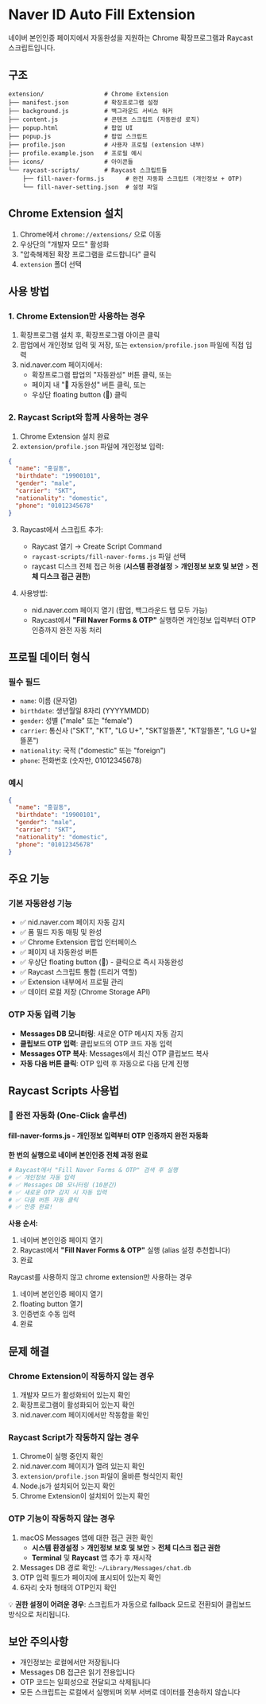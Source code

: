 # Naver ID Auto Fill Extension

네이버 본인인증 페이지에서 자동완성을 지원하는 Chrome 확장프로그램과 Raycast 스크립트입니다.

## 구조

```
extension/                 # Chrome Extension
├── manifest.json          # 확장프로그램 설정
├── background.js          # 백그라운드 서비스 워커
├── content.js             # 콘텐츠 스크립트 (자동완성 로직)
├── popup.html             # 팝업 UI
├── popup.js               # 팝업 스크립트
├── profile.json           # 사용자 프로필 (extension 내부)
├── profile.example.json   # 프로필 예시
├── icons/                 # 아이콘들
└── raycast-scripts/       # Raycast 스크립트들
    ├── fill-naver-forms.js      # 완전 자동화 스크립트 (개인정보 + OTP)
    └── fill-naver-setting.json  # 설정 파일
```

## Chrome Extension 설치

1. Chrome에서 `chrome://extensions/` 으로 이동
2. 우상단의 "개발자 모드" 활성화
3. "압축해제된 확장 프로그램을 로드합니다" 클릭
4. `extension` 폴더 선택

## 사용 방법

### 1. Chrome Extension만 사용하는 경우

1. 확장프로그램 설치 후, 확장프로그램 아이콘 클릭
2. 팝업에서 개인정보 입력 및 저장, 또는 `extension/profile.json` 파일에 직접 입력
3. nid.naver.com 페이지에서:
   - 확장프로그램 팝업의 "자동완성" 버튼 클릭, 또는
   - 페이지 내 "🚀 자동완성" 버튼 클릭, 또는
   - 우상단 floating button (🚀) 클릭

### 2. Raycast Script와 함께 사용하는 경우

1. Chrome Extension 설치 완료
2. `extension/profile.json` 파일에 개인정보 입력:

```json
{
  "name": "홍길동",
  "birthdate": "19900101",
  "gender": "male",
  "carrier": "SKT",
  "nationality": "domestic",
  "phone": "01012345678"
}
```

3. Raycast에서 스크립트 추가:
   - Raycast 열기 → Create Script Command
   - `raycast-scripts/fill-naver-forms.js` 파일 선택
   - raycast 디스크 전체 접근 허용 (**시스템 환경설정** > **개인정보 보호 및 보안** > **전체 디스크 접근 권한**)

4. 사용방법:
   - nid.naver.com 페이지 열기 (팝업, 백그라운드 탭 모두 가능)
   - Raycast에서 **"Fill Naver Forms & OTP"** 실행하면 개인정보 입력부터 OTP 인증까지 완전 자동 처리

## 프로필 데이터 형식

### 필수 필드

- `name`: 이름 (문자열)
- `birthdate`: 생년월일 8자리 (YYYYMMDD)
- `gender`: 성별 ("male" 또는 "female")
- `carrier`: 통신사 ("SKT", "KT", "LG U+", "SKT알뜰폰", "KT알뜰폰", "LG U+알뜰폰")
- `nationality`: 국적 ("domestic" 또는 "foreign")
- `phone`: 전화번호 (숫자만, 01012345678)

### 예시

```json
{
  "name": "홍길동",
  "birthdate": "19900101",
  "gender": "male",
  "carrier": "SKT",
  "nationality": "domestic",
  "phone": "01012345678"
}
```

## 주요 기능

### 기본 자동완성 기능
- ✅ nid.naver.com 페이지 자동 감지
- ✅ 폼 필드 자동 매핑 및 완성
- ✅ Chrome Extension 팝업 인터페이스
- ✅ 페이지 내 자동완성 버튼
- ✅ 우상단 floating button (🚀) - 클릭으로 즉시 자동완성
- ✅ Raycast 스크립트 통합 (트리거 역할)
- ✅ Extension 내부에서 프로필 관리
- ✅ 데이터 로컬 저장 (Chrome Storage API)

### OTP 자동 입력 기능
- **Messages DB 모니터링**: 새로운 OTP 메시지 자동 감지
- **클립보드 OTP 입력**: 클립보드의 OTP 코드 자동 입력
- **Messages OTP 복사**: Messages에서 최신 OTP 클립보드 복사
- **자동 다음 버튼 클릭**: OTP 입력 후 자동으로 다음 단계 진행

## Raycast Scripts 사용법

### 🎯 완전 자동화 (One-Click 솔루션)

#### fill-naver-forms.js - 개인정보 입력부터 OTP 인증까지 완전 자동화
**한 번의 실행으로 네이버 본인인증 전체 과정 완료**

```bash
# Raycast에서 "Fill Naver Forms & OTP" 검색 후 실행
# ✅ 개인정보 자동 입력
# ✅ Messages DB 모니터링 (10분간)  
# ✅ 새로운 OTP 감지 시 자동 입력
# ✅ 다음 버튼 자동 클릭
# ✅ 인증 완료!
```

**사용 순서:**
1. 네이버 본인인증 페이지 열기
2. Raycast에서 **"Fill Naver Forms & OTP"** 실행 (alias 설정 추천합니다)
3. 완료

Raycast를 사용하지 않고 chrome extension만 사용하는 경우
1. 네이버 본인인증 페이지 열기
2. floating button 열기
3. 인증번호 수동 입력
4. 완료


## 문제 해결

### Chrome Extension이 작동하지 않는 경우
1. 개발자 모드가 활성화되어 있는지 확인
2. 확장프로그램이 활성화되어 있는지 확인
3. nid.naver.com 페이지에서만 작동함을 확인

### Raycast Script가 작동하지 않는 경우
1. Chrome이 실행 중인지 확인
2. nid.naver.com 페이지가 열려 있는지 확인
3. `extension/profile.json` 파일이 올바른 형식인지 확인
4. Node.js가 설치되어 있는지 확인
5. Chrome Extension이 설치되어 있는지 확인

### OTP 기능이 작동하지 않는 경우
1. macOS Messages 앱에 대한 접근 권한 확인
   - **시스템 환경설정** > **개인정보 보호 및 보안** > **전체 디스크 접근 권한**
   - **Terminal** 및 **Raycast** 앱 추가 후 재시작
2. Messages DB 경로 확인: `~/Library/Messages/chat.db`
3. OTP 입력 필드가 페이지에 표시되어 있는지 확인
4. 6자리 숫자 형태의 OTP인지 확인

💡 **권한 설정이 어려운 경우**: 스크립트가 자동으로 fallback 모드로 전환되어 클립보드 방식으로 처리됩니다.

## 보안 주의사항

- 개인정보는 로컬에서만 저장됩니다
- Messages DB 접근은 읽기 전용입니다
- OTP 코드는 일회성으로 전달되고 삭제됩니다
- 모든 스크립트는 로컬에서 실행되며 외부 서버로 데이터를 전송하지 않습니다

